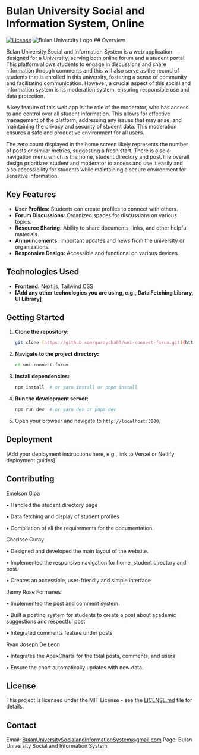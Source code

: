 # Bulan University Social and Information System, Online

[![License](https://img.shields.io/badge/License-MIT-yellow.svg)](https://opensource.org/licenses/MIT)
![Bulan University Logo](public/your-logo.png) ## Overview

Bulan University Social and Information System is a web application designed for a University, serving both online forum and a student portal.  This platform allows students to engage in discussions and share information through comments and this will also serve as the record of students that is enrolled in this university, fostering a sense of community and facilitating communication.  However, a crucial aspect of this social and information system is its moderation system, ensuring responsible use and data protection.
 
A key feature of this web app is the role of the moderator, who has access to and control over all student information.  This allows for effective management of the platform, addressing any issues that may arise, and maintaining the privacy and security of student data. This moderation ensures a safe and productive environment for all users.
 
The zero count displayed in the home screen likely represents the number of posts or similar metrics, suggesting a fresh start. There is also a navigation menu which is the home, student directory and post.The overall design prioritizes student and moderator to access and use it easily and also accessibility for students while maintaining a secure environment for sensitive information.

## Key Features

* **User Profiles:** Students can create profiles to connect with others.
* **Forum Discussions:** Organized spaces for discussions on various topics.
* **Resource Sharing:** Ability to share documents, links, and other helpful materials.
* **Announcements:** Important updates and news from the university or organizations.
* **Responsive Design:** Accessible and functional on various devices.

## Technologies Used

* **Frontend:** Next.js, Tailwind CSS
* **[Add any other technologies you are using, e.g., Data Fetching Library, UI Library]**

## Getting Started

1.  **Clone the repository:**
    ```bash
    git clone [https://github.com/guraycha03/uni-connect-forum.git](https://github.com/guraycha03/uni-connect-forum.git)
    ```
2.  **Navigate to the project directory:**
    ```bash
    cd uni-connect-forum
    ```
3.  **Install dependencies:**
    ```bash
    npm install  # or yarn install or pnpm install
    ```
4.  **Run the development server:**
    ```bash
    npm run dev  # or yarn dev or pnpm dev
    ```
5.  Open your browser and navigate to `http://localhost:3000`.

## Deployment

[Add your deployment instructions here, e.g., link to Vercel or Netlify deployment guides]

## Contributing

Emelson Gipa 

•	Handled the student directory page

•	Data fetching and display of student profiles

•	Compilation of all the requirements for the documentation.

Charisse Guray

•	Designed and developed the main layout of the website.

•	Implemented the responsive navigation for home, student directory and post.

•	Creates an accessible, user-friendly and simple interface

Jenny Rose Formanes

•	Implemented the post and comment system.

•	Built a posting system for students to create a post about academic suggestions and respectful post

•	Integrated comments feature under posts

Ryan Joseph De Leon

•	Integrates the ApexCharts for the total posts, comments, and users

•	Ensure the chart automatically updates with new data.


## License

This project is licensed under the MIT License - see the [LICENSE.md](LICENSE.md) file for details.

## Contact

 Email: BulanUniversitySocialandInformationSystem@gmail.com
 Page: Bulan University Social and Information System
